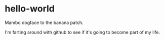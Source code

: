 # hello-world
Mambo dogface to the banana patch.

I'm farting around with github to see if it's going to become part of my life.
